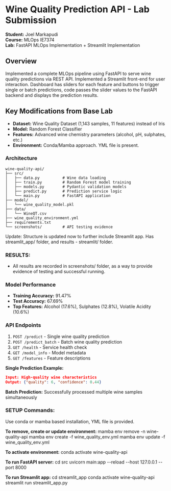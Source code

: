 # Wine Quality Prediction API - Lab Submission

**Student:** Joel Markapudi  
**Course:** MLOps IE7374  
**Lab:** FastAPI MLOps Implementation  + Streamlit Implementation

## Overview
Implemented a complete MLOps pipeline using FastAPI to serve wine quality predictions via REST API.
Implemented a Streamlit front-end for user interaction. Dashboard has sliders for each feature and buttons to trigger single or batch predictions, code passes the slider values to the FastAPI backend and displays the prediction results.

## Key Modifications from Base Lab

- **Dataset:** Wine Quality Dataset (1,143 samples, 11 features) instead of Iris
- **Model:** Random Forest Classifier
- **Features:** Advanced wine chemistry parameters (alcohol, pH, sulphates, etc.)
- **Environment:** Conda/Mamba approach. YML file is present.

### Architecture
```
wine-quality-api/
├── src/
│   ├── data.py          # Wine data loading
│   ├── train.py         # Random Forest model training
│   ├── models.py        # Pydantic validation models
│   ├── predict.py       # Prediction service logic
│   └── main.py          # FastAPI application
├── model/
│   └── wine_quality_model.pkl
├── data/
│   └── WineQT.csv
├── wine_quality_environment.yml
├── requirements.txt
└── screenshots/         # API testing evidence
```

Update: Structure is updated now to further include Streamlit app. Has streamlit_app/ folder, and results - streamlit/ folder.

### RESULTS:
- All results are recorded in screenshots/ folder, as a way to provide evidence of testing and successful running.

### Model Performance
- **Training Accuracy:** 91.47%
- **Test Accuracy:** 67.69%
- **Top Features:** Alcohol (17.6%), Sulphates (12.8%), Volatile Acidity (10.6%)

### API Endpoints
1. `POST /predict` - Single wine quality prediction
2. `POST /predict_batch` - Batch wine quality prediction
3. `GET /health` - Service health check
4. `GET /model_info` - Model metadata
5. `GET /features` - Feature descriptions

**Single Prediction Example:**
```json
Input: High-quality wine characteristics
Output: {"quality": 6, "confidence": 0.44}
```

**Batch Prediction:** Successfully processed multiple wine samples simultaneously

### SETUP Commands:

Use conda or mamba based installation, YML file is provided.

**To remove, create or update environment:**
mamba env remove -n wine-quality-api
mamba env create -f wine_quality_env.yml
mamba env update -f wine_quality_env.yml

**To activate environment:**
conda activate wine-quality-api

**To run FastAPI server:**
cd src
uvicorn main:app --reload --host 127.0.0.1 --port 8000

**To run Streamlit app:**
cd streamlit_app
conda activate wine-quality-api
streamlit run streamlit_app.py


